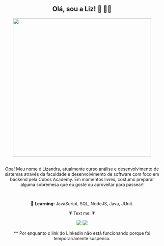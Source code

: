 
<span align="center">

##  Olá, sou a Liz! 👋 👩‍💻

</span>


<div align="center">
<img src ="https://github.com/Lizaliz0/Lizaliz0/assets/138259133/6df4e6f1-65c2-48c8-be6c-f225609b72ba" width="450px"  />
</div>
<br/>

<p align="center">
  Opa! Meu nome é Lizandra, atualmente curso análise e desenvolvimento de sistemas através da faculdade e desenvolvimento de software com foco em backend pela Cubos Academy. Em momentos livres, costumo preparar alguma sobremesa que eu goste ou aproveitar para passear! 

</p>
<br/>

<p align="center">
  🚀  <strong>Learning: </strong> JavaScript, SQL, NodeJS, Java, JUnit.
</p>

<p align="center">
  💗 Text me: 💗               
</p>

<p align="center">
  <a href="https://www.linkedin.com/in/lizzgomes/" alt="Linkedin">
  <img src ="https://img.shields.io/badge/-Linkedin-0e76a8?style=for-the-badge&logo=Linkedin&logoColor=white&link=https:/https://www.linkedin.com/in/lizzgomes//" /></a>
  <a href="mailto:lizz.works007@gmail.com" alt="Gmail">
  <img src ="https://img.shields.io/badge/Gmail-D14836?style=for-the-badge&logo=gmail&logoColor=white&link="mailto:lizz.works007@gmail.com" /></a>
</p>  

<p align="center">
 ** Por enquanto o link do Linkedin não está funcionando porque foi temporariamente suspenso. 
</p>
